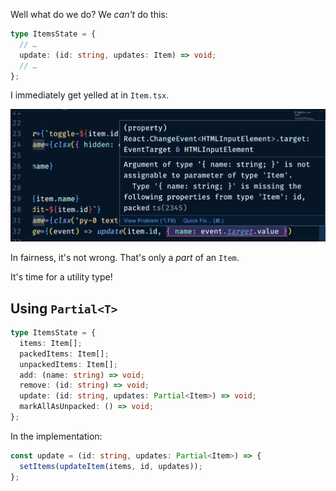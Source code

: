 Well what do we do? We _can't_ do this:

```ts
type ItemsState = {
  // …
  update: (id: string, updates: Item) => void;
  // …
};
```

I immediately get yelled at in `Item.tsx`.

![](_attachments/Pasted%20image%2020221114144618.png)

In fairness, it's not wrong. That's only a _part_ of an `Item`.

It's time for a utility type!

## Using `Partial<T>`

```ts
type ItemsState = {
  items: Item[];
  packedItems: Item[];
  unpackedItems: Item[];
  add: (name: string) => void;
  remove: (id: string) => void;
  update: (id: string, updates: Partial<Item>) => void;
  markAllAsUnpacked: () => void;
};
```

In the implementation:

```ts
const update = (id: string, updates: Partial<Item>) => {
  setItems(updateItem(items, id, updates));
};
```
